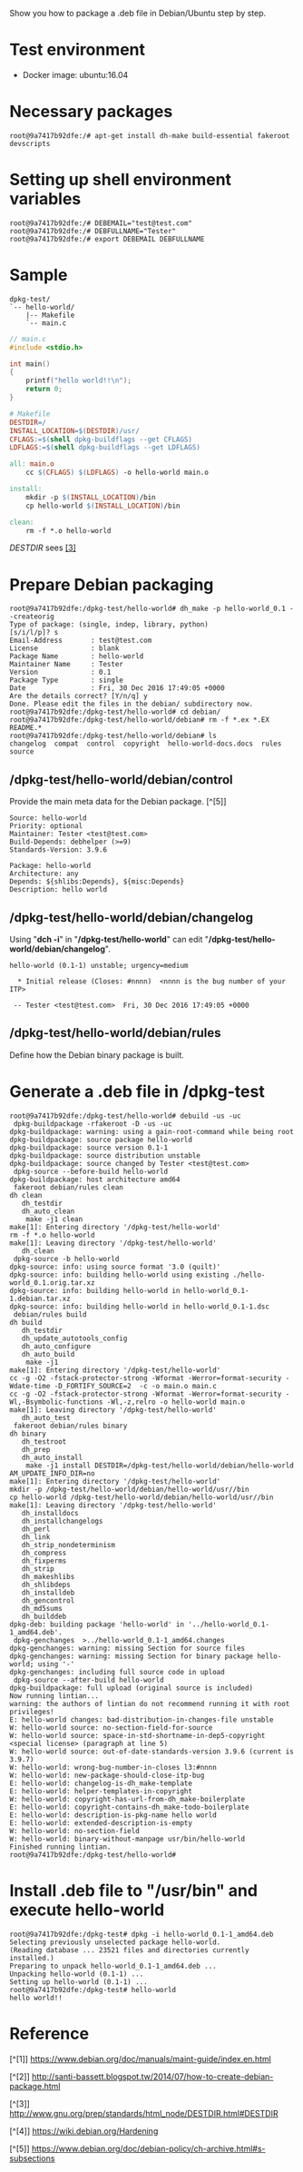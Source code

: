 Show you how to package a .deb file in Debian/Ubuntu step by step.

# Test environment
* Docker image: ubuntu:16.04

# Necessary packages
    root@9a7417b92dfe:/# apt-get install dh-make build-essential fakeroot devscripts

# Setting up shell environment variables
    root@9a7417b92dfe:/# DEBEMAIL="test@test.com"
    root@9a7417b92dfe:/# DEBFULLNAME="Tester"
    root@9a7417b92dfe:/# export DEBEMAIL DEBFULLNAME

# Sample
    dpkg-test/
    `-- hello-world/
        |-- Makefile
        `-- main.c

```c
// main.c
#include <stdio.h>

int main()
{
    printf("hello world!!\n");
    return 0;
}
```

```makefile
# Makefile
DESTDIR=/
INSTALL_LOCATION=$(DESTDIR)/usr/
CFLAGS:=$(shell dpkg-buildflags --get CFLAGS)
LDFLAGS:=$(shell dpkg-buildflags --get LDFLAGS)

all: main.o
	cc $(CFLAGS) $(LDFLAGS) -o hello-world main.o

install:
	mkdir -p $(INSTALL_LOCATION)/bin
	cp hello-world $(INSTALL_LOCATION)/bin

clean:
	rm -f *.o hello-world
```
*DESTDIR* sees [[3]](http://www.gnu.org/prep/standards/html_node/DESTDIR.html#DESTDIR
)

# Prepare Debian packaging
    root@9a7417b92dfe:/dpkg-test/hello-world# dh_make -p hello-world_0.1 --createorig
    Type of package: (single, indep, library, python)
    [s/i/l/p]? s
    Email-Address       : test@test.com
    License             : blank
    Package Name        : hello-world
    Maintainer Name     : Tester
    Version             : 0.1
    Package Type        : single
    Date                : Fri, 30 Dec 2016 17:49:05 +0000
    Are the details correct? [Y/n/q] y
    Done. Please edit the files in the debian/ subdirectory now.
    root@9a7417b92dfe:/dpkg-test/hello-world# cd debian/
    root@9a7417b92dfe:/dpkg-test/hello-world/debian# rm -f *.ex *.EX README.*
    root@9a7417b92dfe:/dpkg-test/hello-world/debian# ls
    changelog  compat  control  copyright  hello-world-docs.docs  rules  source

## /dpkg-test/hello-world/debian/control

Provide the main meta data for the Debian package. [^[5]]

    Source: hello-world
    Priority: optional
    Maintainer: Tester <test@test.com>
    Build-Depends: debhelper (>=9)
    Standards-Version: 3.9.6
    
    Package: hello-world
    Architecture: any
    Depends: ${shlibs:Depends}, ${misc:Depends}
    Description: hello world
    
## /dpkg-test/hello-world/debian/changelog

Using "**dch -i**" in "**/dpkg-test/hello-world**" can edit "**/dpkg-test/hello-world/debian/changelog**".

    hello-world (0.1-1) unstable; urgency=medium
    
      * Initial release (Closes: #nnnn)  <nnnn is the bug number of your ITP>
    
     -- Tester <test@test.com>  Fri, 30 Dec 2016 17:49:05 +0000

## /dpkg-test/hello-world/debian/rules

Define how the Debian binary package is built.

# Generate a .deb file in /dpkg-test

    root@9a7417b92dfe:/dpkg-test/hello-world# debuild -us -uc
     dpkg-buildpackage -rfakeroot -D -us -uc
    dpkg-buildpackage: warning: using a gain-root-command while being root
    dpkg-buildpackage: source package hello-world
    dpkg-buildpackage: source version 0.1-1
    dpkg-buildpackage: source distribution unstable
    dpkg-buildpackage: source changed by Tester <test@test.com>
     dpkg-source --before-build hello-world
    dpkg-buildpackage: host architecture amd64
     fakeroot debian/rules clean
    dh clean 
       dh_testdir
       dh_auto_clean
    	make -j1 clean
    make[1]: Entering directory '/dpkg-test/hello-world'
    rm -f *.o hello-world
    make[1]: Leaving directory '/dpkg-test/hello-world'
       dh_clean
     dpkg-source -b hello-world
    dpkg-source: info: using source format '3.0 (quilt)'
    dpkg-source: info: building hello-world using existing ./hello-world_0.1.orig.tar.xz
    dpkg-source: info: building hello-world in hello-world_0.1-1.debian.tar.xz
    dpkg-source: info: building hello-world in hello-world_0.1-1.dsc
     debian/rules build
    dh build 
       dh_testdir
       dh_update_autotools_config
       dh_auto_configure
       dh_auto_build
    	make -j1
    make[1]: Entering directory '/dpkg-test/hello-world'
    cc -g -O2 -fstack-protector-strong -Wformat -Werror=format-security -Wdate-time -D_FORTIFY_SOURCE=2  -c -o main.o main.c
    cc -g -O2 -fstack-protector-strong -Wformat -Werror=format-security -Wl,-Bsymbolic-functions -Wl,-z,relro -o hello-world main.o
    make[1]: Leaving directory '/dpkg-test/hello-world'
       dh_auto_test
     fakeroot debian/rules binary
    dh binary 
       dh_testroot
       dh_prep
       dh_auto_install
    	make -j1 install DESTDIR=/dpkg-test/hello-world/debian/hello-world AM_UPDATE_INFO_DIR=no
    make[1]: Entering directory '/dpkg-test/hello-world'
    mkdir -p /dpkg-test/hello-world/debian/hello-world/usr//bin
    cp hello-world /dpkg-test/hello-world/debian/hello-world/usr//bin
    make[1]: Leaving directory '/dpkg-test/hello-world'
       dh_installdocs
       dh_installchangelogs
       dh_perl
       dh_link
       dh_strip_nondeterminism
       dh_compress
       dh_fixperms
       dh_strip
       dh_makeshlibs
       dh_shlibdeps
       dh_installdeb
       dh_gencontrol
       dh_md5sums
       dh_builddeb
    dpkg-deb: building package 'hello-world' in '../hello-world_0.1-1_amd64.deb'.
     dpkg-genchanges  >../hello-world_0.1-1_amd64.changes
    dpkg-genchanges: warning: missing Section for source files
    dpkg-genchanges: warning: missing Section for binary package hello-world; using '-'
    dpkg-genchanges: including full source code in upload
     dpkg-source --after-build hello-world
    dpkg-buildpackage: full upload (original source is included)
    Now running lintian...
    warning: the authors of lintian do not recommend running it with root privileges!
    E: hello-world changes: bad-distribution-in-changes-file unstable
    W: hello-world source: no-section-field-for-source
    W: hello-world source: space-in-std-shortname-in-dep5-copyright <special license> (paragraph at line 5)
    W: hello-world source: out-of-date-standards-version 3.9.6 (current is 3.9.7)
    W: hello-world: wrong-bug-number-in-closes l3:#nnnn
    W: hello-world: new-package-should-close-itp-bug
    E: hello-world: changelog-is-dh_make-template
    E: hello-world: helper-templates-in-copyright
    W: hello-world: copyright-has-url-from-dh_make-boilerplate
    E: hello-world: copyright-contains-dh_make-todo-boilerplate
    E: hello-world: description-is-pkg-name hello world
    E: hello-world: extended-description-is-empty
    W: hello-world: no-section-field
    W: hello-world: binary-without-manpage usr/bin/hello-world
    Finished running lintian.
    root@9a7417b92dfe:/dpkg-test/hello-world# 

# Install .deb file to "/usr/bin" and execute hello-world

    root@9a7417b92dfe:/dpkg-test# dpkg -i hello-world_0.1-1_amd64.deb 
    Selecting previously unselected package hello-world.
    (Reading database ... 23521 files and directories currently installed.)
    Preparing to unpack hello-world_0.1-1_amd64.deb ...
    Unpacking hello-world (0.1-1) ...
    Setting up hello-world (0.1-1) ...
    root@9a7417b92dfe:/dpkg-test# hello-world
    hello world!!
    
# Reference
[^[1]] https://www.debian.org/doc/manuals/maint-guide/index.en.html

[^[2]] http://santi-bassett.blogspot.tw/2014/07/how-to-create-debian-package.html

[^[3]] http://www.gnu.org/prep/standards/html_node/DESTDIR.html#DESTDIR

[^[4]] https://wiki.debian.org/Hardening

[^[5]] https://www.debian.org/doc/debian-policy/ch-archive.html#s-subsections